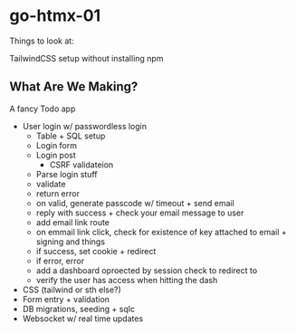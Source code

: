 # go-htmx-01

Things to look at:

TailwindCSS setup without installing npm 

## What Are We Making?

A fancy Todo app

- User login w/ passwordless login
  - Table + SQL setup
  - Login form
  - Login post
    - CSRF validateion
  - Parse login stuff
  - validate
  - return error
  - on valid, generate passcode w/ timeout + send email
  - reply with success + check your email message to user
  - add email link route
  - on emmail link click, check for existence of key attached to email + signing and things
  - if success, set cookie + redirect
  - if error, error
  - add a dashboard oproected by session check to redirect to
  - verify the user has access when hitting the dash
- CSS (tailwind or sth else?)
- Form entry + validation
- DB migrations, seeding + sqlc
- Websocket w/ real time updates


